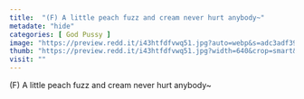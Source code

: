 ```yaml
---
title:  "(F) A little peach fuzz and cream never hurt anybody~"
metadate: "hide"
categories: [ God Pussy ]
image: "https://preview.redd.it/i43htfdfvwq51.jpg?auto=webp&s=adc3adf399d51b673b77c2e6e7f273a9ebeb5f5e"
thumb: "https://preview.redd.it/i43htfdfvwq51.jpg?width=640&crop=smart&auto=webp&s=97c2d24393b2457120df03ba7f8eb7f7f1d92e65"
visit: ""
---
```

(F) A little peach fuzz and cream never hurt anybody~
